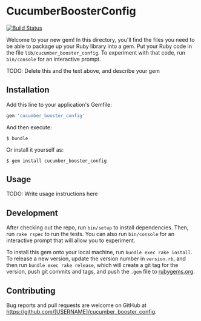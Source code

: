 # CucumberBoosterConfig

[![Build
Status](https://semaphoreci.com/api/v1/projects/b5ad1293-4dd1-425d-8c00-b42ceca09c75/527737/badge.svg)](https://semaphoreci.com/renderedtext/cucumber_booster_config)

Welcome to your new gem! In this directory, you'll find the files you need to be able to package up your Ruby library into a gem. Put your Ruby code in the file `lib/cucumber_booster_config`. To experiment with that code, run `bin/console` for an interactive prompt.

TODO: Delete this and the text above, and describe your gem

## Installation

Add this line to your application's Gemfile:

```ruby
gem 'cucumber_booster_config'
```

And then execute:

    $ bundle

Or install it yourself as:

    $ gem install cucumber_booster_config

## Usage

TODO: Write usage instructions here

## Development

After checking out the repo, run `bin/setup` to install dependencies. Then, run `rake rspec` to run the tests. You can also run `bin/console` for an interactive prompt that will allow you to experiment.

To install this gem onto your local machine, run `bundle exec rake install`. To release a new version, update the version number in `version.rb`, and then run `bundle exec rake release`, which will create a git tag for the version, push git commits and tags, and push the `.gem` file to [rubygems.org](https://rubygems.org).

## Contributing

Bug reports and pull requests are welcome on GitHub at https://github.com/[USERNAME]/cucumber_booster_config.

